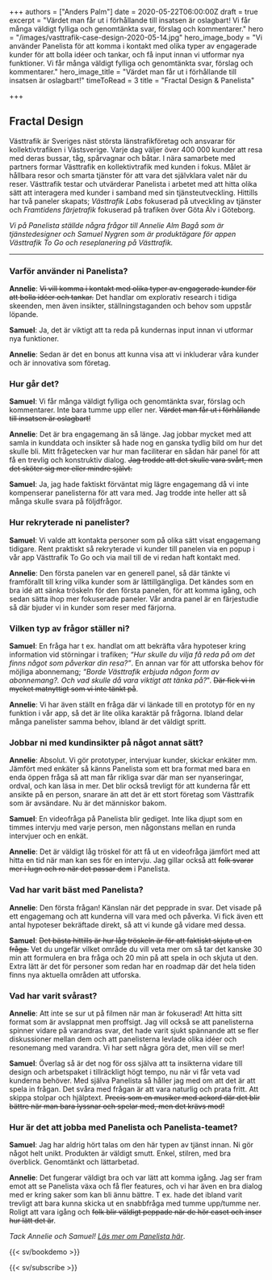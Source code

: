 +++
authors = ["Anders Palm"]
date = 2020-05-22T06:00:00Z
draft = true
excerpt = "Värdet man får ut i förhållande till insatsen är oslagbart! Vi får många väldigt fylliga och genomtänkta svar, förslag och kommentarer."
hero = "/images/vasttrafik-case-design-2020-05-14.jpg"
hero_image_body = "Vi använder Panelista för att komma i kontakt med olika typer av engagerade kunder för att bolla idéer och tankar, och få input innan vi utformar nya funktioner. Vi får många väldigt fylliga och genomtänkta svar, förslag och kommentarer."
hero_image_title = "Värdet man får ut i förhållande till insatsen är oslagbart!"
timeToRead = 3
title = "Fractal Design & Panelista"

+++
## Fractal Design

Västtrafik är Sveriges näst största länstrafikföretag och ansvarar för kollektivtrafiken i Västsverige. Varje dag väljer över 400 000 kunder att resa med deras bussar, tåg, spårvagnar och båtar. I nära samarbete med partners formar Västtrafik en kollektivtrafik med kunden i fokus. Målet är hållbara resor och smarta tjänster för att vara det självklara valet när du reser. Västtrafik testar och utvärderar Panelista i arbetet med att hitta olika sätt att interagera med kunder i samband med sin tjänsteutveckling. Hittills har två paneler skapats; _Västtrafik Labs_ fokuserad på utveckling av tjänster och _Framtidens färjetrafik_ fokuserad på trafiken över Göta Älv i Göteborg.

_Vi på Panelista ställde några frågor till Annelie Alm Bagå som är tjänstedesigner och Samuel Nygren som är produktägare för appen Västtrafik To Go och reseplanering på Västtrafik._

***

### Varför använder ni Panelista?

**Annelie**: ~~Vi vill komma i kontakt med olika typer av engagerade kunder för att bolla idéer och tankar.~~ Det handlar om explorativ research i tidiga skeenden, men även insikter, ställningstaganden och behov som uppstår löpande.

**Samuel**: Ja, det är viktigt att ta reda på kundernas input innan vi utformar nya funktioner.

**Annelie**: Sedan är det en bonus att kunna visa att vi inkluderar våra kunder och är innovativa som företag.

### Hur går det?

**Samuel**: Vi får många väldigt fylliga och genomtänkta svar, förslag och kommentarer. Inte bara tumme upp eller ner. ~~Värdet man får ut i förhållande till insatsen är oslagbart!~~

**Annelie**: Det är bra engagemang än så länge. Jag jobbar mycket med att samla in kunddata och insikter så hade nog en ganska tydlig bild om hur det skulle bli. Mitt frågetecken var hur man faciliterar en sådan här panel för att få en trevlig och konstruktiv dialog. ~~Jag trodde att det skulle vara svårt, men det sköter sig mer eller mindre självt.~~

**Samuel**: Ja, jag hade faktiskt förväntat mig lägre engagemang då vi inte kompenserar panelisterna för att vara med. Jag trodde inte heller att så många skulle svara på följdfrågor.

### Hur rekryterade ni panelister?

**Samuel**: Vi valde att kontakta personer som på olika sätt visat engagemang tidigare. Rent praktiskt så rekryterade vi kunder till panelen via en popup i vår app Västtrafik To Go och via mail till de vi redan haft kontakt med.

**Annelie**: Den första panelen var en generell panel, så där tänkte vi framförallt till kring vilka kunder som är lättillgängliga. Det kändes som en bra idé att sänka tröskeln för den första panelen, för att komma igång, och sedan sätta ihop mer fokuserade paneler. Vår andra panel är en färjestudie så där bjuder vi in kunder som reser med färjorna.

### Vilken typ av frågor ställer ni?

**Samuel**: En fråga har t ex. handlat om att bekräfta våra hypoteser kring information vid störningar i trafiken; _“Hur skulle du vilja få reda på om det finns något som påverkar din resa?”_. En annan var för att utforska behov för möjliga abonnemang; _“Borde Västtrafik erbjuda någon form av abonnemang?. Och vad skulle då vara viktigt att tänka på?_". ~~Där fick vi in mycket matnyttigt som vi inte tänkt på~~.

**Annelie**: Vi har även ställt en fråga där vi länkade till en prototyp för en ny funktion i vår app, så det är lite olika karaktär på frågorna. Ibland delar många panelister samma behov, ibland är det väldigt spritt.

### Jobbar ni med kundinsikter på något annat sätt?

**Annelie**: Absolut. Vi gör prototyper, intervjuar kunder, skickar enkäter mm. Jämfört med enkäter så känns Panelista som ett bra format med bara en enda öppen fråga så att man får rikliga svar där man ser nyanseringar, ordval, och kan läsa in mer. Det blir också trevligt för att kunderna får ett ansikte på en person, snarare än att det är ett stort företag som Västtrafik som är avsändare. Nu är det människor bakom.

**Samuel**: En videofråga på Panelista blir gediget. Inte lika djupt som en timmes intervju med varje person, men någonstans mellan en runda intervjuer och en enkät.

**Annelie**: Det är väldigt låg tröskel för att få ut en videofråga jämfört med att hitta en tid när man kan ses för en intervju. Jag gillar också att ~~folk svarar mer i lugn och ro när det passar dem~~ i Panelista.

### Vad har varit bäst med Panelista?

**Annelie**: Den första frågan! Känslan när det pepprade in svar. Det visade på ett engagemang och att kunderna vill vara med och påverka. Vi fick även ett antal hypoteser bekräftade direkt, så att vi kunde gå vidare med dessa.

**Samuel**: ~~Det bästa hittills är hur låg tröskeln är för att faktiskt skjuta ut en fråga.~~ Vet du ungefär vilket område du vill veta mer om så tar det kanske 30 min att formulera en bra fråga och 20 min på att spela in och skjuta ut den. Extra lätt är det för personer som redan har en roadmap där det hela tiden finns nya aktuella områden att utforska.

### Vad har varit svårast?

**Annelie**: Att inte se sur ut på filmen när man är fokuserad! Att hitta sitt format som är avslappnat men proffsigt. Jag vill också se att panelisterna spinner vidare på varandras svar, det hade varit sjukt spännande att se fler diskussioner mellan dem och att panelisterna levlade olika idéer och resonemang med varandra. Vi har sett några göra det, men vill se mer!

**Samuel**: Överlag så är det nog för oss själva att ta insikterna vidare till design och arbetspaket i tillräckligt högt tempo, nu när vi får veta vad kunderna behöver. Med själva Panelista så håller jag med om att det är att spela in frågan. Det svåra med frågan är att vara naturlig och prata fritt. Att skippa stolpar och hjälptext. ~~Precis som en musiker med ackord där det blir bättre när man bara lyssnar och spelar med, men det krävs mod!~~

### Hur är det att jobba med Panelista och Panelista-teamet?

**Samuel**: Jag har aldrig hört talas om den här typen av tjänst innan. Ni gör något helt unikt. Produkten är väldigt smutt. Enkel, stilren, med bra överblick. Genomtänkt och lättarbetad.

**Annelie**: Det fungerar väldigt bra och var lätt att komma igång. Jag ser fram emot att se Panelista växa och få fler features, och vi har även en bra dialog med er kring saker som kan bli ännu bättre. T ex. hade det ibland varit trevligt att bara kunna skicka ut en snabbfråga med tumme upp/tumme ner. Roligt att vara igång och ~~folk blir väldigt peppade när de hör caset och inser hur lätt det är~~.

_Tack Annelie och Samuel!_ [_Läs mer om Panelista här_](https://panelista.com "Panelista").

{{< sv/bookdemo >}}

{{< sv/subscribe >}}